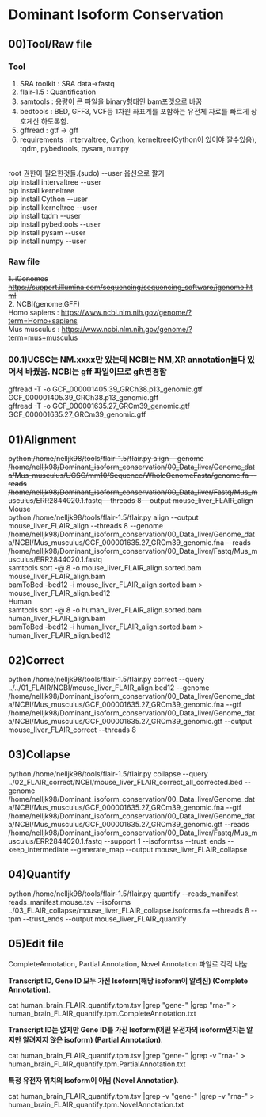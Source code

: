 # Dominant Isoform Conservation

## 00)Tool/Raw file
### Tool

1. SRA toolkit : SRA data->fastq
2. flair-1.5 : Quantification
3. samtools : 용량이 큰 파일을 binary형태인 bam포맷으로 바꿈
4. bedtools : BED, GFF3, VCF등 1차원 좌표계를 포함하는 유전체 자료를 빠르게 상호계산 하도록함.
5. gffread : gtf -> gff
6. requirements : intervaltree, Cython, kerneltree(Cython이 있어야 깔수있음), tqdm, pybedtools, pysam, numpy
<br/>
root 권한이 필요한것들.(sudo) --user 옵션으로 깔기
<br/>
pip install intervaltree --user
<br/>
pip install kerneltree
<br/>
pip install Cython --user
<br/>
pip install kerneltree --user
<br/>
pip install tqdm --user
<br/>
pip install pybedtools --user
<br/>
pip install pysam --user
<br/>
pip install numpy --user
<br/>

### Raw file
~~1. iGenomes
https://support.illumina.com/sequencing/sequencing_software/igenome.html~~
<br/>
2. NCBI(genome,GFF)
<br/>
Homo sapiens : https://www.ncbi.nlm.nih.gov/genome/?term=Homo+sapiens
<br/>
Mus musculus : https://www.ncbi.nlm.nih.gov/genome/?term=mus+musculus

### 00.1)UCSC는 NM.xxxx만 있는데 NCBI는 NM,XR annotation둘다 있어서 바꿨음. NCBI는 gff 파일이므로 gft변경함
gffread -T -o GCF_000001405.39_GRCh38.p13_genomic.gtf GCF_000001405.39_GRCh38.p13_genomic.gff
<br/>
gffread -T -o GCF_000001635.27_GRCm39_genomic.gtf GCF_000001635.27_GRCm39_genomic.gff
<br/>

## 01)Alignment
~~python /home/nelljk98/tools/flair-1.5/flair.py align --genome /home/nelljk98/Dominant_isoform_conservation/00_Data_liver/Genome_data/Mus_musculus/UCSC/mm10/Sequence/WholeGenomeFasta/genome.fa --reads /home/nelljk98/Dominant_isoform_conservation/00_Data_liver/Fastq/Mus_musculus/ERR2844020.1.fastq --threads 8 --output mouse_liver_FLAIR_align~~
<br/>
Mouse
<br/>
python /home/nelljk98/tools/flair-1.5/flair.py align --output mouse_liver_FLAIR_align --threads 8 --genome /home/nelljk98/Dominant_isoform_conservation/00_Data_liver/Genome_data/NCBI/Mus_musculus/GCF_000001635.27_GRCm39_genomic.fna --reads /home/nelljk98/Dominant_isoform_conservation/00_Data_liver/Fastq/Mus_musculus/ERR2844020.1.fastq 
<br/>
samtools sort -@ 8 -o mouse_liver_FLAIR_align.sorted.bam mouse_liver_FLAIR_align.bam
<br/>
bamToBed -bed12 -i mouse_liver_FLAIR_align.sorted.bam > mouse_liver_FLAIR_align.bed12
<br/>
Human
<br/>
samtools sort -@ 8 -o human_liver_FLAIR_align.sorted.bam human_liver_FLAIR_align.bam
<br/>
bamToBed -bed12 -i human_liver_FLAIR_align.sorted.bam > human_liver_FLAIR_align.bed12

## 02)Correct
python /home/nelljk98/tools/flair-1.5/flair.py correct --query ../../01_FLAIR/NCBI/mouse_liver_FLAIR_align.bed12 --genome /home/nelljk98/Dominant_isoform_conservation/00_Data_liver/Genome_data/NCBI/Mus_musculus/GCF_000001635.27_GRCm39_genomic.fna --gtf /home/nelljk98/Dominant_isoform_conservation/00_Data_liver/Genome_data/NCBI/Mus_musculus/GCF_000001635.27_GRCm39_genomic.gtf --output mouse_liver_FLAIR_correct --threads 8

## 03)Collapse
python /home/nelljk98/tools/flair-1.5/flair.py collapse --query ../02_FLAIR_correct/NCBI/mouse_liver_FLAIR_correct_all_corrected.bed --genome /home/nelljk98/Dominant_isoform_conservation/00_Data_liver/Genome_data/NCBI/Mus_musculus/GCF_000001635.27_GRCm39_genomic.fna --gtf /home/nelljk98/Dominant_isoform_conservation/00_Data_liver/Genome_data/NCBI/Mus_musculus/GCF_000001635.27_GRCm39_genomic.gtf --reads /home/nelljk98/Dominant_isoform_conservation/00_Data_liver/Fastq/Mus_musculus/ERR2844020.1.fastq --support 1 --isoformtss --trust_ends --keep_intermediate --generate_map --output mouse_liver_FLAIR_collapse
## 04)Quantify
python /home/nelljk98/tools/flair-1.5/flair.py quantify --reads_manifest reads_manifest.mouse.tsv --isoforms ../03_FLAIR_collapse/mouse_liver_FLAIR_collapse.isoforms.fa --threads 8 --tpm --trust_ends --output mouse_liver_FLAIR_quantify
## 05)Edit file
CompleteAnnotation, Partial Annotation, Novel Annotation 파일로 각각 나눔 

**Transcript ID, Gene ID 모두 가진 Isoform(해당 isoform이 알려진) (Complete Annotation)**. 

cat human_brain_FLAIR_quantify.tpm.tsv |grep "gene-" |grep "rna-" > human_brain_FLAIR_quantify.tpm.CompleteAnnotation.txt  

**Transcript ID는 없지만 Gene ID를 가진 Isoform(어떤 유전자의 isoform인지는 알지만 알려지지 않은 isoform) (Partial Annotation)**. 

cat human_brain_FLAIR_quantify.tpm.tsv |grep "gene-" |grep -v "rna-" > human_brain_FLAIR_quantify.tpm.PartialAnnotation.txt 

**특정 유전자 위치의 Isoform이 아님 (Novel Annotation)**. 

cat human_brain_FLAIR_quantify.tpm.tsv |grep -v "gene-" |grep -v "rna-" > human_brain_FLAIR_quantify.tpm.NovelAnnotation.txt
